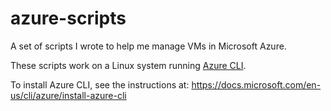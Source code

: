 # azure-scripts

A set of scripts I wrote to help me manage VMs in Microsoft Azure.

These scripts work on a Linux system running [Azure CLI](https://docs.microsoft.com/en-us/cli/azure/). 

To install Azure CLI, see the instructions at: https://docs.microsoft.com/en-us/cli/azure/install-azure-cli

